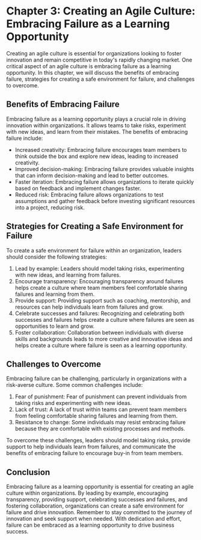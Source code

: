 Chapter 3: Creating an Agile Culture: Embracing Failure as a Learning Opportunity
=================================================================================

Creating an agile culture is essential for organizations looking to foster innovation and remain competitive in today's rapidly changing market. One critical aspect of an agile culture is embracing failure as a learning opportunity. In this chapter, we will discuss the benefits of embracing failure, strategies for creating a safe environment for failure, and challenges to overcome.

Benefits of Embracing Failure
-----------------------------

Embracing failure as a learning opportunity plays a crucial role in driving innovation within organizations. It allows teams to take risks, experiment with new ideas, and learn from their mistakes. The benefits of embracing failure include:

* Increased creativity: Embracing failure encourages team members to think outside the box and explore new ideas, leading to increased creativity.
* Improved decision-making: Embracing failure provides valuable insights that can inform decision-making and lead to better outcomes.
* Faster iteration: Embracing failure allows organizations to iterate quickly based on feedback and implement changes faster.
* Reduced risk: Embracing failure allows organizations to test assumptions and gather feedback before investing significant resources into a project, reducing risk.

Strategies for Creating a Safe Environment for Failure
------------------------------------------------------

To create a safe environment for failure within an organization, leaders should consider the following strategies:

1. Lead by example: Leaders should model taking risks, experimenting with new ideas, and learning from failures.
2. Encourage transparency: Encouraging transparency around failures helps create a culture where team members feel comfortable sharing failures and learning from them.
3. Provide support: Providing support such as coaching, mentorship, and resources can help individuals learn from failures and grow.
4. Celebrate successes and failures: Recognizing and celebrating both successes and failures helps create a culture where failures are seen as opportunities to learn and grow.
5. Foster collaboration: Collaboration between individuals with diverse skills and backgrounds leads to more creative and innovative ideas and helps create a culture where failure is seen as a learning opportunity.

Challenges to Overcome
----------------------

Embracing failure can be challenging, particularly in organizations with a risk-averse culture. Some common challenges include:

1. Fear of punishment: Fear of punishment can prevent individuals from taking risks and experimenting with new ideas.
2. Lack of trust: A lack of trust within teams can prevent team members from feeling comfortable sharing failures and learning from them.
3. Resistance to change: Some individuals may resist embracing failure because they are comfortable with existing processes and methods.

To overcome these challenges, leaders should model taking risks, provide support to help individuals learn from failures, and communicate the benefits of embracing failure to encourage buy-in from team members.

Conclusion
----------

Embracing failure as a learning opportunity is essential for creating an agile culture within organizations. By leading by example, encouraging transparency, providing support, celebrating successes and failures, and fostering collaboration, organizations can create a safe environment for failure and drive innovation. Remember to stay committed to the journey of innovation and seek support when needed. With dedication and effort, failure can be embraced as a learning opportunity to drive business success.
